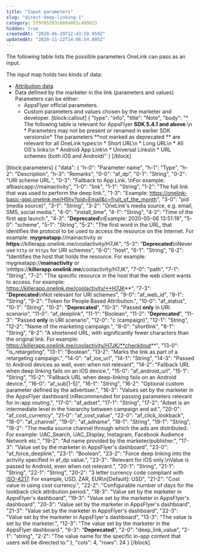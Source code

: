 ```yaml
---
title: "Input parameters"
slug: "direct-deep-linking-1"
category: 5f9705393c689a065c409b23
hidden: true
createdAt: "2020-06-29T12:43:59.959Z"
updatedAt: "2020-11-22T14:06:54.805Z"
---
```

The following table lists the possible parameters OneLink can pass as an input.

The  input map holds two kinds of data:
* [Attribution data](https://support.appsflyer.com/hc/en-us/articles/207447163#attribution-link-parameters)
* Data defined by the marketer in the link (parameters and values)
Parameters can be either:
   * AppsFlyer official parameters.
   * Custom parameters and values chosen by the marketer and developer.
[block:callout]
{
  "type": "info",
  "title": "Note",
  "body": "* The following table is relevant for AppsFlyer **SDK 5.4.1 and above**.\n   * Parameters may not be present or renamed in earlier SDK versions\n* The parameters **not marked as deprecated ** are relevant for all OneLink types:\n   * Short URL\n   * Long URL\n   * All OS's links:\n      * Android App Link\n      * Universal Links\n      * URL schemes (both iOS and Android)"
}
[/block]

[block:parameters]
{
  "data": {
    "h-0": "Parameter name",
    "h-1": "Type",
    "h-2": "Description",
    "h-3": "Remarks",
    "0-0": "af_dp",
    "0-1": "String",
    "0-2": "URI scheme URL.",
    "0-3": "Fallback to App Link. \nFor example:  afbasicapp://mainactivity",
    "1-0": "link",
    "1-1": "String",
    "1-2": "The full link that was used to perform the deep link.",
    "1-3": "Example: https://onelink-basic-app.onelink.me/H5hv?pid=Email&c=fruit_of_the_month",
    "3-0": "pid (media source)",
    "3-1": "String",
    "3-2": "OneLink's media source, e.g. email, SMS, social media.",
    "4-0": "install_time",
    "4-1": "String",
    "4-2": "Time of the first app launch.",
    "4-3": "**Deprecated**\nExample: 2020-05-06 13:51:19",
    "5-0": "scheme",
    "5-1": "String",
    "5-2": "The first word in the URL, that identifies the protocol to be used to access the resource on the Internet. For example: **mygreatapp**://mainactivity or **https**://killerapp.onelink.me/coolactivity/H7JK",
    "5-3": "**Deprecated**\nNever use `http` or `https` for URI schemes",
    "6-0": "host",
    "6-1": "String",
    "6-2": "Identifies the host that holds the resource. For example: mygreatapp://**mainactivity** or \nhttps://**killerapp.onelink.me**/coolactivity/H7JK",
    "7-0": "path",
    "7-1": "String",
    "7-2": "The specific resource in the host that the web client wants to access. For example:  https://killerapp.onelink.me/coolactivity/**H7JK**",
    "7-3": "**Deprecated**\nNot relevant for URI schemes",
    "9-0": "af_web_id",
    "9-1": "String",
    "9-2": "Token for People Based Attribution.",
    "10-0": "af_status",
    "10-1": "String",
    "10-2": "**Deprecated**",
    "10-3": "Passed **only** in URI scenario",
    "11-0": "af_deeplink",
    "11-1": "Boolean",
    "11-2": "**Deprecated**",
    "11-3": "Passed **only** in URI scenario",
    "12-0": "c (campaign)",
    "12-1": "String",
    "12-2": "Name of the marketing campaign.",
    "8-0": "shortlink",
    "8-1": "String",
    "8-2": "A shortened URL, with significantly fewer characters than the original link. For example: https://killerapp.onelink.me/coolactivity/H7JK/**checkitout**",
    "13-0": "is_retargeting",
    "13-1": "Boolean",
    "13-2": "Marks the link as part of a retargeting campaign.",
    "14-0": "af_ios_url",
    "14-1": "String",
    "14-3": "Passed to Android devices as well, even when not relevant",
    "14-2": "Fallback URL when deep linking fails on an iOS device.",
    "15-0": "af_android_url",
    "15-1": "String",
    "15-2": "Fallback URL when deep-linking fails on an Android device.",
    "16-0": "af_sub[1-5]",
    "16-1": "String",
    "16-2": "Optional custom parameter defined by the advertiser.",
    "16-3": "Values set by the marketer in the AppsFlyer dashboard.\nRecommended for passing parameters relevant for in-app routing.",
    "17-0": "af_adset",
    "17-1": "String",
    "17-2": "Adset is an intermediate level in the hierarchy between campaign and ad.",
    "20-0": "af_cost_currency",
    "21-0": "af_cost_value",
    "22-0": "af_click_lookback",
    "18-0": "af_channel",
    "19-0": "af_adname",
    "18-1": "String",
    "19-1": "String",
    "18-2": "The media source channel through which the ads are distributed. For example:  UAC_Search, UAC_Display, Instagram, Facebook Audience Network etc.",
    "19-2": "Ad name provided by the marketer/publisher.",
    "17-3": "Value set by the marketer in AppsFlyer's dashboard",
    "23-0": "af_force_deeplink",
    "23-1": "Boolean",
    "23-2": "Force deep linking into the activity specified in af_dp value.",
    "23-3": "Relevant for iOS only.\nValue is passed to Android, even when not relevant.",
    "20-1": "String",
    "21-1": "String",
    "22-1": "String",
    "20-2": "3 letter currency code compliant with [ISO-4217](https://support.appsflyer.com/hc/en-us/articles/207040526-Ad-cost-measurement-guide#cost-aggregation-methods). For example, USD, ZAR, EUR\n[Default]: USD",
    "21-2": "Cost value in using cost currency.",
    "22-2": "Configurable number of days for the lookback click attribution period.",
    "18-3": "Value set by the marketer in AppsFlyer's dashboard",
    "19-3": "Value set by the marketer in AppsFlyer's dashboard",
    "20-3": "Value set by the marketer in AppsFlyer's dashboard",
    "21-3": "Value set by the marketer in AppsFlyer's dashboard",
    "22-3": "Value set by the marketer in AppsFlyer's dashboard",
    "13-3": "The value is set by the marketer.",
    "12-3": "The value set by the marketer in the AppsFlyer dashboard.",
    "6-3": "**Deprecated**",
    "2-0": "deep_link_value",
    "2-1": "string",
    "2-2": "The value name for the specific in-app content that users will be directed to."
  },
  "cols": 4,
  "rows": 24
}
[/block]